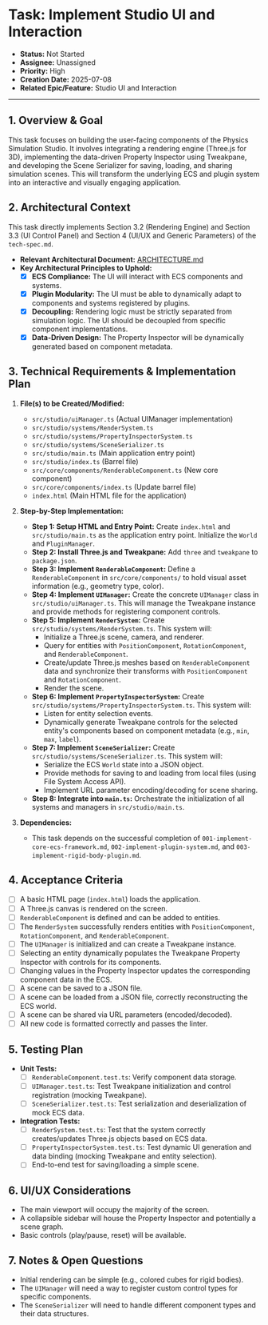 # Task: Implement Studio UI and Interaction

- **Status:** Not Started
- **Assignee:** Unassigned
- **Priority:** High
- **Creation Date:** 2025-07-08
- **Related Epic/Feature:** Studio UI and Interaction

---

## 1. Overview & Goal

This task focuses on building the user-facing components of the Physics Simulation Studio. It involves integrating a rendering engine (Three.js for 3D), implementing the data-driven Property Inspector using Tweakpane, and developing the Scene Serializer for saving, loading, and sharing simulation scenes. This will transform the underlying ECS and plugin system into an interactive and visually engaging application.

## 2. Architectural Context

This task directly implements Section 3.2 (Rendering Engine) and Section 3.3 (UI Control Panel) and Section 4 (UI/UX and Generic Parameters) of the `tech-spec.md`.

- **Relevant Architectural Document:** [ARCHITECTURE.md](./../architecture/ARCHITECTURE.md)
- **Key Architectural Principles to Uphold:**
  - [X] **ECS Compliance:** The UI will interact with ECS components and systems.
  - [X] **Plugin Modularity:** The UI must be able to dynamically adapt to components and systems registered by plugins.
  - [X] **Decoupling:** Rendering logic must be strictly separated from simulation logic. The UI should be decoupled from specific component implementations.
  - [X] **Data-Driven Design:** The Property Inspector will be dynamically generated based on component metadata.

## 3. Technical Requirements & Implementation Plan

1.  **File(s) to be Created/Modified:**
    - `src/studio/uiManager.ts` (Actual UIManager implementation)
    - `src/studio/systems/RenderSystem.ts`
    - `src/studio/systems/PropertyInspectorSystem.ts`
    - `src/studio/systems/SceneSerializer.ts`
    - `src/studio/main.ts` (Main application entry point)
    - `src/studio/index.ts` (Barrel file)
    - `src/core/components/RenderableComponent.ts` (New core component)
    - `src/core/components/index.ts` (Update barrel file)
    - `index.html` (Main HTML file for the application)

2.  **Step-by-Step Implementation:**
    - **Step 1: Setup HTML and Entry Point:** Create `index.html` and `src/studio/main.ts` as the application entry point. Initialize the `World` and `PluginManager`.
    - **Step 2: Install Three.js and Tweakpane:** Add `three` and `tweakpane` to `package.json`.
    - **Step 3: Implement `RenderableComponent`:** Define a `RenderableComponent` in `src/core/components/` to hold visual asset information (e.g., geometry type, color).
    - **Step 4: Implement `UIManager`:** Create the concrete `UIManager` class in `src/studio/uiManager.ts`. This will manage the Tweakpane instance and provide methods for registering component controls.
    - **Step 5: Implement `RenderSystem`:** Create `src/studio/systems/RenderSystem.ts`. This system will:
        - Initialize a Three.js scene, camera, and renderer.
        - Query for entities with `PositionComponent`, `RotationComponent`, and `RenderableComponent`.
        - Create/update Three.js meshes based on `RenderableComponent` data and synchronize their transforms with `PositionComponent` and `RotationComponent`.
        - Render the scene.
    - **Step 6: Implement `PropertyInspectorSystem`:** Create `src/studio/systems/PropertyInspectorSystem.ts`. This system will:
        - Listen for entity selection events.
        - Dynamically generate Tweakpane controls for the selected entity's components based on component metadata (e.g., `min`, `max`, `label`).
    - **Step 7: Implement `SceneSerializer`:** Create `src/studio/systems/SceneSerializer.ts`. This system will:
        - Serialize the ECS `World` state into a JSON object.
        - Provide methods for saving to and loading from local files (using File System Access API).
        - Implement URL parameter encoding/decoding for scene sharing.
    - **Step 8: Integrate into `main.ts`:** Orchestrate the initialization of all systems and managers in `src/studio/main.ts`.

3.  **Dependencies:**
    - This task depends on the successful completion of `001-implement-core-ecs-framework.md`, `002-implement-plugin-system.md`, and `003-implement-rigid-body-plugin.md`.

## 4. Acceptance Criteria

- [ ] A basic HTML page (`index.html`) loads the application.
- [ ] A Three.js canvas is rendered on the screen.
- [ ] `RenderableComponent` is defined and can be added to entities.
- [ ] The `RenderSystem` successfully renders entities with `PositionComponent`, `RotationComponent`, and `RenderableComponent`.
- [ ] The `UIManager` is initialized and can create a Tweakpane instance.
- [ ] Selecting an entity dynamically populates the Tweakpane Property Inspector with controls for its components.
- [ ] Changing values in the Property Inspector updates the corresponding component data in the ECS.
- [ ] A scene can be saved to a JSON file.
- [ ] A scene can be loaded from a JSON file, correctly reconstructing the ECS world.
- [ ] A scene can be shared via URL parameters (encoded/decoded).
- [ ] All new code is formatted correctly and passes the linter.

## 5. Testing Plan

- **Unit Tests:**
  - [ ] `RenderableComponent.test.ts`: Verify component data storage.
  - [ ] `UIManager.test.ts`: Test Tweakpane initialization and control registration (mocking Tweakpane).
  - [ ] `SceneSerializer.test.ts`: Test serialization and deserialization of mock ECS data.
- **Integration Tests:**
  - [ ] `RenderSystem.test.ts`: Test that the system correctly creates/updates Three.js objects based on ECS data.
  - [ ] `PropertyInspectorSystem.test.ts`: Test dynamic UI generation and data binding (mocking Tweakpane and entity selection).
  - [ ] End-to-end test for saving/loading a simple scene.

## 6. UI/UX Considerations

- The main viewport will occupy the majority of the screen.
- A collapsible sidebar will house the Property Inspector and potentially a scene graph.
- Basic controls (play/pause, reset) will be available.

## 7. Notes & Open Questions

- Initial rendering can be simple (e.g., colored cubes for rigid bodies).
- The `UIManager` will need a way to register custom control types for specific components.
- The `SceneSerializer` will need to handle different component types and their data structures.
